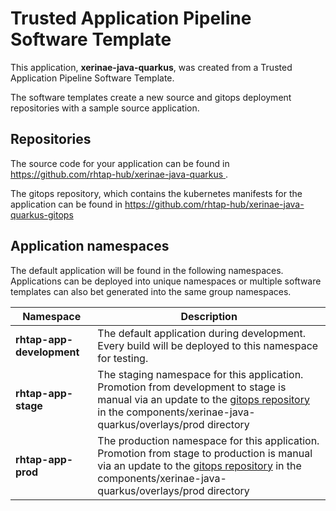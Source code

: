 # Trusted Application Pipeline Software Template

This application, **xerinae-java-quarkus**, was created from a Trusted Application Pipeline Software Template.

The software templates create a new source and gitops deployment repositories with a sample source application. 

## Repositories

The source code for your application can be found in [https://github.com/rhtap-hub/xerinae-java-quarkus ](https://github.com/rhtap-hub/xerinae-java-quarkus ).
 
The gitops repository, which contains the kubernetes manifests for the application can be found in 
[https://github.com/rhtap-hub/xerinae-java-quarkus-gitops ](https://github.com/rhtap-hub/xerinae-java-quarkus-gitops ) 

## Application namespaces 

The default application will be found in the following namespaces. Applications can be deployed into unique namespaces or multiple software templates can also bet generated into the same group namespaces.  

|  Namespace   |  Description   |  
| -------- | -------- |   
| **rhtap-app-development** | The default application during development. Every build will be deployed to this namespace for testing. | 
| **rhtap-app-stage** | The staging namespace for this application. Promotion from development to stage is manual via an update to the [gitops repository](https://github.com/rhtap-hub/xerinae-java-quarkus-gitops ) in the components/xerinae-java-quarkus/overlays/prod directory |  
| **rhtap-app-prod** | The production namespace for this application. Promotion from stage to production is manual via an update to the [gitops repository](https://github.com/rhtap-hub/xerinae-java-quarkus-gitops ) in the components/xerinae-java-quarkus/overlays/prod directory | 